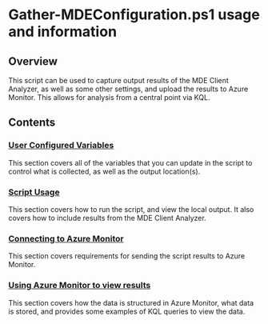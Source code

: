# Gather-MDEConfiguration.ps1 usage and information

## Overview

This script can be used to capture output results of the MDE Client Analyzer, as well as some other settings, 
and upload the results to Azure Monitor.  This allows for analysis from a central point via KQL.

## Contents

### <a href="User Configured Variables.md">User Configured Variables</a>
This section covers all of the variables that you can update in the script to control what is collected, as well as the output location(s).

### <a href="Usage.md">Script Usage</a>
This section covers how to run the script, and view the local output.  It also covers how to include results from the MDE Client Analyzer.


### <a href="Connecting to Azure Monitor.md">Connecting to Azure Monitor</a>
This section covers requirements for sending the script results to Azure Monitor.

### <a href="Using Azure Monitor to view results.md">Using Azure Monitor to view results</a>
This section covers how the data is structured in Azure Monitor, what data is stored, and provides some examples of KQL queries to view the data.
